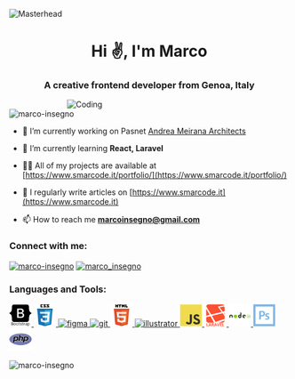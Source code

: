 ![Masterhead](https://www.smarcode.it/wp-content/uploads/2022/12/smarcode_logo-scritta-bianca.png)
<h1 align="center">Hi ✌️, I'm Marco</h1>
<h3 align="center">A creative frontend developer from Genoa, Italy</h3>
<img align="right" alt="Coding" width="400" src="https://i.pinimg.com/originals/09/6f/06/096f066acd118519afe82bad36d398d7.gif">

<p align="left"> <img src="https://komarev.com/ghpvc/?username=marco-insegno&label=Profile%20views&color=0e75b6&style=flat" alt="marco-insegno" /> </p>

- 🔭 I’m currently working on Pasnet [Andrea Meirana Architects](https://www.andreameirana.it/)

- 🌱 I’m currently learning **React, Laravel**

- 👨‍💻 All of my projects are available at [https://www.smarcode.it/portfolio/](https://www.smarcode.it/portfolio/)

- 📝 I regularly write articles on [https://www.smarcode.it](https://www.smarcode.it)

- 📫 How to reach me **marcoinsegno@gmail.com**

<h3 align="left">Connect with me:</h3>
<p align="left">
<a href="https://linkedin.com/in/marco-insegno" target="blank"><img align="center" src="https://raw.githubusercontent.com/rahuldkjain/github-profile-readme-generator/master/src/images/icons/Social/linked-in-alt.svg" alt="marco-insegno" height="30" width="40" /></a>
<a href="https://instagram.com/marco_insegno" target="blank"><img align="center" src="https://raw.githubusercontent.com/rahuldkjain/github-profile-readme-generator/master/src/images/icons/Social/instagram.svg" alt="marco_insegno" height="30" width="40" /></a>
</p>

<h3 align="left">Languages and Tools:</h3>
<p align="left"> <a href="https://getbootstrap.com" target="_blank" rel="noreferrer"> <img src="https://raw.githubusercontent.com/devicons/devicon/master/icons/bootstrap/bootstrap-plain-wordmark.svg" alt="bootstrap" width="40" height="40"/> </a> <a href="https://www.w3schools.com/css/" target="_blank" rel="noreferrer"> <img src="https://raw.githubusercontent.com/devicons/devicon/master/icons/css3/css3-original-wordmark.svg" alt="css3" width="40" height="40"/> </a> <a href="https://www.figma.com/" target="_blank" rel="noreferrer"> <img src="https://www.vectorlogo.zone/logos/figma/figma-icon.svg" alt="figma" width="40" height="40"/> </a> <a href="https://git-scm.com/" target="_blank" rel="noreferrer"> <img src="https://www.vectorlogo.zone/logos/git-scm/git-scm-icon.svg" alt="git" width="40" height="40"/> </a> <a href="https://www.w3.org/html/" target="_blank" rel="noreferrer"> <img src="https://raw.githubusercontent.com/devicons/devicon/master/icons/html5/html5-original-wordmark.svg" alt="html5" width="40" height="40"/> </a> <a href="https://www.adobe.com/in/products/illustrator.html" target="_blank" rel="noreferrer"> <img src="https://www.vectorlogo.zone/logos/adobe_illustrator/adobe_illustrator-icon.svg" alt="illustrator" width="40" height="40"/> </a> <a href="https://developer.mozilla.org/en-US/docs/Web/JavaScript" target="_blank" rel="noreferrer"> <img src="https://raw.githubusercontent.com/devicons/devicon/master/icons/javascript/javascript-original.svg" alt="javascript" width="40" height="40"/> </a> <a href="https://laravel.com/" target="_blank" rel="noreferrer"> <img src="https://raw.githubusercontent.com/devicons/devicon/master/icons/laravel/laravel-plain-wordmark.svg" alt="laravel" width="40" height="40"/> </a> <a href="https://nodejs.org" target="_blank" rel="noreferrer"> <img src="https://raw.githubusercontent.com/devicons/devicon/master/icons/nodejs/nodejs-original-wordmark.svg" alt="nodejs" width="40" height="40"/> </a> <a href="https://www.photoshop.com/en" target="_blank" rel="noreferrer"> <img src="https://raw.githubusercontent.com/devicons/devicon/master/icons/photoshop/photoshop-line.svg" alt="photoshop" width="40" height="40"/> </a> <a href="https://www.php.net" target="_blank" rel="noreferrer"> <img src="https://raw.githubusercontent.com/devicons/devicon/master/icons/php/php-original.svg" alt="php" width="40" height="40"/> </a> </p>


<p><img align="center" src="https://github-readme-streak-stats.herokuapp.com/?user=marco-insegno&" alt="marco-insegno" /></p>

